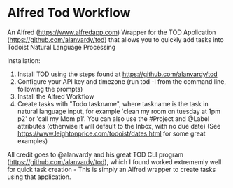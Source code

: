 # Alfred Tod Workflow
An Alfred (https://www.alfredapp.com) Wrapper for the TOD Application (https://github.com/alanvardy/tod) that allows you to quickly add tasks into Todoist Natural Language Processing

Installation:
1) Install TOD using the steps found at https://github.com/alanvardy/tod
2) Configure your API key and timezone (run tod -l from the command line, following the prompts)
3) Install the Alfred Workflow
4) Create tasks with "Todo taskname", where taskname is the task in natural language input, for example 'clean my room on tuesday at 1pm p2' or 'call my Mom p1'. You can also use the #Project and @Label attributes (otherwise it will default to the Inbox, with no due date)
(See https://www.leightonprice.com/todoist/dates.html for some great examples)

All credit goes to @alanvardy and his great TOD CLI program (https://github.com/alanvardy/tod), which I found worked extrememly well for quick task creation - This is simply an Alfred wrapper to create tasks using that application.
